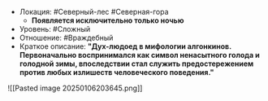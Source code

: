- Локация: #Северный-лес #Северная-гора
	- **Появляется исключительно только ночью**
- Уровень: #Сложный
- Отношение: #Враждебный
- Краткое описание: **"Дух-людоед в мифологии алгонкинов. Первоначально воспринимался как символ ненасытного голода и голодной зимы, впоследствии стал служить предостережением против любых излишеств человеческого поведения."**

![[Pasted image 20250106203645.png]]

